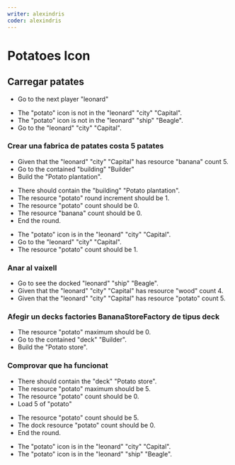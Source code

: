 ```yaml
---
writer: alexindris
coder: alexindris
---
```

# Potatoes Icon

## Carregar patates

 * Go to the next player "leonard"
 <!-- SNAPSHOT status=200 -->
 * The "potato" icon is not in the "leonard" "city" "Capital".
 * The "potato" icon is not in the "leonard" "ship" "Beagle".
 * Go to the "leonard" "city" "Capital".
 


### Crear una fabrica de patates costa 5 patates
 * Given that the "leonard" "city" "Capital" has resource "banana" count 5.
 * Go to the contained "building" "Builder"
 * Build the "Potato plantation".
 <!-- SNAPSHOT status=200 -->
 * There should contain the "building" "Potato plantation".
 * The resource "potato" round increment should be 1.
 * The resource "potato" count should be 0.
 * The resource "banana" count should be 0.
 * End the round.
 <!-- SNAPSHOT status=200 -->
 * The "potato" icon is in the "leonard" "city" "Capital".
 * Go to the "leonard" "city" "Capital".
 * The resource "potato" count should be 1.


### Anar al vaixell
 * Go to see the docked "leonard" "ship" "Beagle".
 * Given that the "leonard" "city" "Capital" has resource "wood" count 4.
 * Given that the "leonard" "city" "Capital" has resource "potato" count 5.


### Afegir un decks factories BananaStoreFactory de tipus deck

 * The resource "potato" maximum should be 0.     
 * Go to the contained "deck" "Builder".
 * Build the "Potato store".
 <!-- SNAPSHOT status=200 -->

### Comprovar que ha funcionat

 * There should contain the "deck" "Potato store".
 * The resource "potato" maximum should be 5.
 * The resource "potato" count should be 0.
 * Load 5 of "potato"
 <!-- SNAPSHOT status=200 -->
 * The resource "potato" count should be 5.
 * The dock resource "potato" count should be 0.
 * End the round.
 <!-- SNAPSHOT status=200 -->
 * The "potato" icon is in the "leonard" "city" "Capital".
 * The "potato" icon is in the "leonard" "ship" "Beagle".
